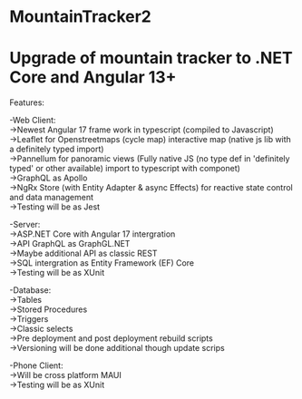 # MountainTracker2
<h1>Upgrade of mountain tracker to .NET Core and Angular 13+</h1>
<p>Features:</p>
-Web Client:<br/>
->Newest Angular 17 frame work in typescript (compiled to Javascript)<br/>
->Leaflet for Openstreetmaps (cycle map) interactive map (native js lib with a definitely typed import)<br/>
->Pannellum for panoramic views (Fully native JS (no type def in 'definitely typed' or other available) import to typescript with componet)<br/>
->GraphQL as Apollo<br/>
->NgRx Store (with Entity Adapter & async Effects) for reactive state control and data management<br/>
->Testing will be as Jest</p>
<p>-Server:<br/>
->ASP.NET Core with Angular 17 intergration<br/>
->API GraphQL as GraphGL.NET<br/>
->Maybe additional API as classic REST<br/>
->SQL intergration as Entity Framework (EF) Core<br/>
->Testing will be as XUnit</p>
<p>-Database:<br/>
->Tables<br/>
->Stored Procedures<br/>
->Triggers<br/>
->Classic selects<br/>
->Pre deployment and post deployment rebuild scripts<br/>
->Versioning will be done additional though update scrips</p>
-Phone Client:<br/>
->Will be cross platform MAUI<br/>
->Testing will be as XUnit</p>
